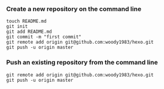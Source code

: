 ### Create a new repository on the command line

```
touch README.md
git init
git add README.md
git commit -m "first commit"
git remote add origin git@github.com:woody1983/hexo.git
git push -u origin master
```

### Push an existing repository from the command line

```
git remote add origin git@github.com:woody1983/hexo.git
git push -u origin master
```

